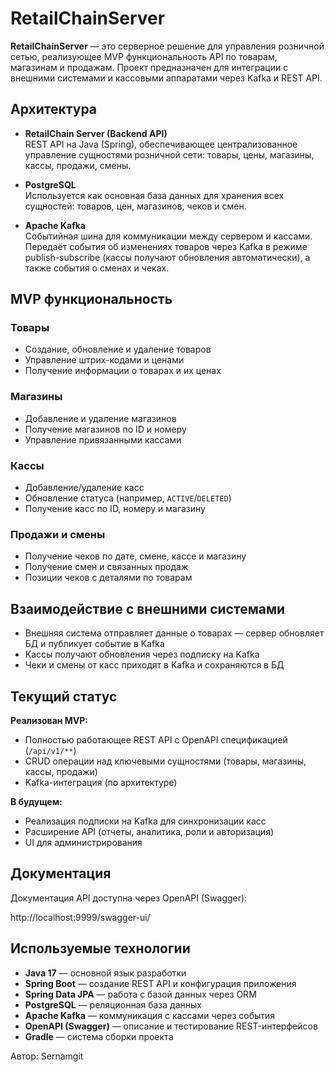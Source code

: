 # RetailChainServer

**RetailChainServer** — это серверное решение для управления розничной сетью, реализующее MVP функциональность API по товарам, магазинам и продажам. Проект предназначен для интеграции с внешними системами и кассовыми аппаратами через Kafka и REST API.

## Архитектура

- **RetailChain Server (Backend API)**  
  REST API на Java (Spring), обеспечивающее централизованное управление сущностями розничной сети: товары, цены, магазины, кассы, продажи, смены.

- **PostgreSQL**  
  Используется как основная база данных для хранения всех сущностей: товаров, цен, магазинов, чеков и смен.

- **Apache Kafka**  
  Событийная шина для коммуникации между сервером и кассами. Передаёт события об изменениях товаров через Kafka в режиме publish-subscribe (кассы получают обновления автоматически), а также события о сменах и чеках.

## MVP функциональность

### Товары
- Создание, обновление и удаление товаров
- Управление штрих-кодами и ценами
- Получение информации о товарах и их ценах

### Магазины
- Добавление и удаление магазинов
- Получение магазинов по ID и номеру
- Управление привязанными кассами

### Кассы
- Добавление/удаление касс
- Обновление статуса (например, `ACTIVE`/`DELETED`)
- Получение касс по ID, номеру и магазину

### Продажи и смены
- Получение чеков по дате, смене, кассе и магазину
- Получение смен и связанных продаж
- Позиции чеков с деталями по товарам

## Взаимодействие с внешними системами

- Внешняя система отправляет данные о товарах — сервер обновляет БД и публикует событие в Kafka
- Кассы получают обновления через подписку на Kafka
- Чеки и смены от касс приходят в Kafka и сохраняются в БД

## Текущий статус

**Реализован MVP:**
- Полностью работающее REST API с OpenAPI спецификацией (`/api/v1/**`)
- CRUD операции над ключевыми сущностями (товары, магазины, кассы, продажи)
- Kafka-интеграция (по архитектуре)

**В будущем:**
- Реализация подписки на Kafka для синхронизации касс
- Расширение API (отчеты, аналитика, роли и авторизация)
- UI для администрирования

## Документация

Документация API доступна через OpenAPI (Swagger):

http://localhost:9999/swagger-ui/


## Используемые технологии

- **Java 17** — основной язык разработки
- **Spring Boot** — создание REST API и конфигурация приложения
- **Spring Data JPA** — работа с базой данных через ORM
- **PostgreSQL** — реляционная база данных
- **Apache Kafka** — коммуникация с кассами через события
- **OpenAPI (Swagger)** — описание и тестирование REST-интерфейсов
- **Gradle** — система сборки проекта

Автор: Sernamgit
